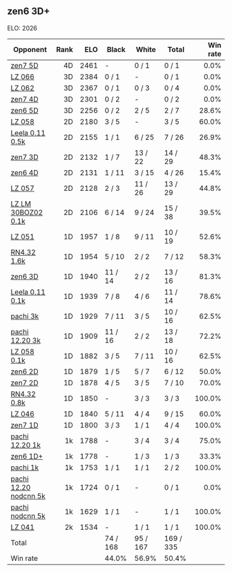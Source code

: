 ## zen6 3D+ ##

ELO: 2026

Opponent | Rank | ELO | Black | White | Total | Win rate
---------|-----:|----:|-------|-------|-------|-------:
[zen7 5D](zen7%205D.md) | 4D | 2461 | - | 0 / 1 | 0 / 1 | 0.0%
[LZ 066](LZ%20066.md) | 3D | 2384 | 0 / 1 | - | 0 / 1 | 0.0%
[LZ 062](LZ%20062.md) | 3D | 2367 | 0 / 1 | 0 / 3 | 0 / 4 | 0.0%
[zen7 4D](zen7%204D.md) | 3D | 2301 | 0 / 2 | - | 0 / 2 | 0.0%
[zen6 5D](zen6%205D.md) | 3D | 2256 | 0 / 2 | 2 / 5 | 2 / 7 | 28.6%
[LZ 058](LZ%20058.md) | 2D | 2180 | 3 / 5 | - | 3 / 5 | 60.0%
[Leela 0.11 0.5k](Leela%200.11%200.5k.md) | 2D | 2155 | 1 / 1 | 6 / 25 | 7 / 26 | 26.9%
[zen7 3D](zen7%203D.md) | 2D | 2132 | 1 / 7 | 13 / 22 | 14 / 29 | 48.3%
[zen6 4D](zen6%204D.md) | 2D | 2131 | 1 / 11 | 3 / 15 | 4 / 26 | 15.4%
[LZ 057](LZ%20057.md) | 2D | 2128 | 2 / 3 | 11 / 26 | 13 / 29 | 44.8%
[LZ LM 30BOZ02 0.1k](LZ%20LM%2030BOZ02%200.1k.md) | 2D | 2106 | 6 / 14 | 9 / 24 | 15 / 38 | 39.5%
[LZ 051](LZ%20051.md) | 1D | 1957 | 1 / 8 | 9 / 11 | 10 / 19 | 52.6%
[RN4.32 1.6k](RN4.32%201.6k.md) | 1D | 1954 | 5 / 10 | 2 / 2 | 7 / 12 | 58.3%
[zen6 3D](zen6%203D.md) | 1D | 1940 | 11 / 14 | 2 / 2 | 13 / 16 | 81.3%
[Leela 0.11 0.1k](Leela%200.11%200.1k.md) | 1D | 1939 | 7 / 8 | 4 / 6 | 11 / 14 | 78.6%
[pachi 3k](pachi%203k.md) | 1D | 1929 | 7 / 11 | 3 / 5 | 10 / 16 | 62.5%
[pachi 12.20 3k](pachi%2012.20%203k.md) | 1D | 1909 | 11 / 16 | 2 / 2 | 13 / 18 | 72.2%
[LZ 058 0.1k](LZ%20058%200.1k.md) | 1D | 1882 | 3 / 5 | 7 / 11 | 10 / 16 | 62.5%
[zen6 2D](zen6%202D.md) | 1D | 1879 | 1 / 5 | 5 / 7 | 6 / 12 | 50.0%
[zen7 2D](zen7%202D.md) | 1D | 1878 | 4 / 5 | 3 / 5 | 7 / 10 | 70.0%
[RN4.32 0.8k](RN4.32%200.8k.md) | 1D | 1850 | - | 3 / 3 | 3 / 3 | 100.0%
[LZ 046](LZ%20046.md) | 1D | 1840 | 5 / 11 | 4 / 4 | 9 / 15 | 60.0%
[zen7 1D](zen7%201D.md) | 1D | 1800 | 3 / 3 | 1 / 1 | 4 / 4 | 100.0%
[pachi 12.20 1k](pachi%2012.20%201k.md) | 1k | 1788 | - | 3 / 4 | 3 / 4 | 75.0%
[zen6 1D+](zen6%201D+.md) | 1k | 1778 | - | 1 / 3 | 1 / 3 | 33.3%
[pachi 1k](pachi%201k.md) | 1k | 1753 | 1 / 1 | 1 / 1 | 2 / 2 | 100.0%
[pachi 12.20 nodcnn 5k](pachi%2012.20%20nodcnn%205k.md) | 1k | 1724 | 0 / 1 | - | 0 / 1 | 0.0%
[pachi nodcnn 5k](pachi%20nodcnn%205k.md) | 1k | 1629 | 1 / 1 | - | 1 / 1 | 100.0%
[LZ 041](LZ%20041.md) | 2k | 1534 | - | 1 / 1 | 1 / 1 | 100.0%
Total | | | 74 / 168 | 95 / 167 | 169 / 335 | 
Win rate| | | 44.0% | 56.9% | 50.4% | 
